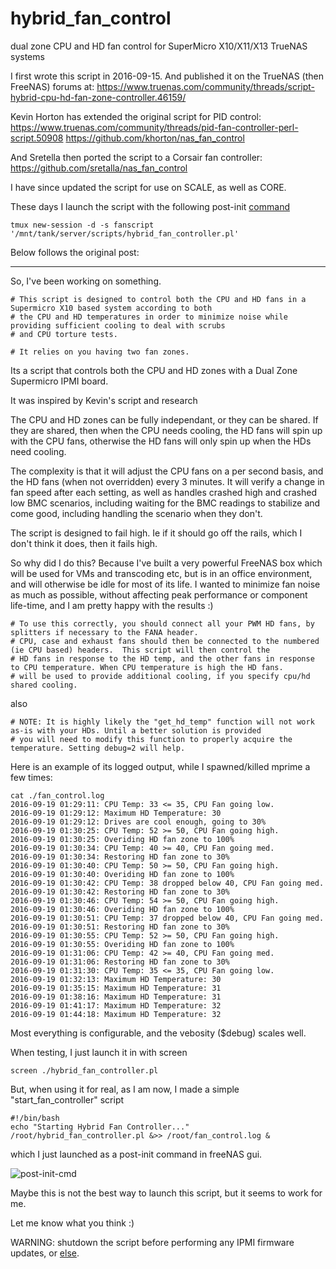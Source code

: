 # hybrid_fan_control
dual zone CPU and HD fan control for SuperMicro X10/X11/X13 TrueNAS systems

I first wrote this script in 2016-09-15. And published it on the TrueNAS (then FreeNAS) forums at:
https://www.truenas.com/community/threads/script-hybrid-cpu-hd-fan-zone-controller.46159/

Kevin Horton has extended the original script for PID control:
https://www.truenas.com/community/threads/pid-fan-controller-perl-script.50908
https://github.com/khorton/nas_fan_control

And Sretella then ported the script to a Corsair fan controller:
https://github.com/sretalla/nas_fan_control

I have since updated the script for use on SCALE, as well as CORE.

These days I launch the script with the following post-init [command](https://www.truenas.com/community/threads/script-hybrid-cpu-hd-fan-zone-controller.46159/post-649030)

`tmux new-session -d -s fanscript '/mnt/tank/server/scripts/hybrid_fan_controller.pl'`

Below follows the original post:

---

So, I've been working on something.

```
# This script is designed to control both the CPU and HD fans in a Supermicro X10 based system according to both
# the CPU and HD temperatures in order to minimize noise while providing sufficient cooling to deal with scrubs
# and CPU torture tests.

# It relies on you having two fan zones.
```

Its a script that controls both the CPU and HD zones with a Dual Zone Supermicro IPMI board.

It was inspired by Kevin's script and research

The CPU and HD zones can be fully independant, or they can be shared. If they are shared, then when the CPU needs cooling, the HD fans will spin up with the CPU fans, otherwise the HD fans will only spin up when the HDs need cooling.

The complexity is that it will adjust the CPU fans on a per second basis, and the HD fans (when not overridden) every 3 minutes. It will verify a change in fan speed after each setting, as well as handles crashed high and crashed low BMC scenarios, including waiting for the BMC readings to stabilize and come good, including handling the scenario when they don't.

The script is designed to fail high. Ie if it should go off the rails, which I don't think it does, then it fails high.

So why did I do this? Because I've built a very powerful FreeNAS box which will be used for VMs and transcoding etc, but is in an office environment, and will otherwise be idle for most of its life. I wanted to minimize fan noise as much as possible, without affecting peak performance or component life-time, and I am pretty happy with the results :)

```
# To use this correctly, you should connect all your PWM HD fans, by splitters if necessary to the FANA header.
# CPU, case and exhaust fans should then be connected to the numbered (ie CPU based) headers.  This script will then control the
# HD fans in response to the HD temp, and the other fans in response to CPU temperature. When CPU temperature is high the HD fans.
# will be used to provide additional cooling, if you specify cpu/hd shared cooling.
```

also

```
# NOTE: It is highly likely the "get_hd_temp" function will not work as-is with your HDs. Until a better solution is provided
# you will need to modify this function to properly acquire the temperature. Setting debug=2 will help.
```

Here is an example of its logged output, while I spawned/killed mprime a few times:
```
cat ./fan_control.log
2016-09-19 01:29:11: CPU Temp: 33 <= 35, CPU Fan going low.
2016-09-19 01:29:12: Maximum HD Temperature: 30
2016-09-19 01:29:12: Drives are cool enough, going to 30%
2016-09-19 01:30:25: CPU Temp: 52 >= 50, CPU Fan going high.
2016-09-19 01:30:25: Overiding HD fan zone to 100%
2016-09-19 01:30:34: CPU Temp: 40 >= 40, CPU Fan going med.
2016-09-19 01:30:34: Restoring HD fan zone to 30%
2016-09-19 01:30:40: CPU Temp: 50 >= 50, CPU Fan going high.
2016-09-19 01:30:40: Overiding HD fan zone to 100%
2016-09-19 01:30:42: CPU Temp: 38 dropped below 40, CPU Fan going med.
2016-09-19 01:30:42: Restoring HD fan zone to 30%
2016-09-19 01:30:46: CPU Temp: 54 >= 50, CPU Fan going high.
2016-09-19 01:30:46: Overiding HD fan zone to 100%
2016-09-19 01:30:51: CPU Temp: 37 dropped below 40, CPU Fan going med.
2016-09-19 01:30:51: Restoring HD fan zone to 30%
2016-09-19 01:30:55: CPU Temp: 52 >= 50, CPU Fan going high.
2016-09-19 01:30:55: Overiding HD fan zone to 100%
2016-09-19 01:31:06: CPU Temp: 42 >= 40, CPU Fan going med.
2016-09-19 01:31:06: Restoring HD fan zone to 30%
2016-09-19 01:31:30: CPU Temp: 35 <= 35, CPU Fan going low.
2016-09-19 01:32:13: Maximum HD Temperature: 30
2016-09-19 01:35:15: Maximum HD Temperature: 31
2016-09-19 01:38:16: Maximum HD Temperature: 31
2016-09-19 01:41:17: Maximum HD Temperature: 32
2016-09-19 01:44:18: Maximum HD Temperature: 32
```

Most everything is configurable, and the vebosity ($debug) scales well.

When testing, I just launch it in with screen

`screen ./hybrid_fan_controller.pl`

But, when using it for real, as I am now, I made a simple "start_fan_controller" script

```
#!/bin/bash
echo "Starting Hybrid Fan Controller..."
/root/hybrid_fan_controller.pl &>> /root/fan_control.log &
```

which I just launched as a post-init command in freeNAS gui.

![post-init-cmd](./imgs/post-init-cmd.png)

Maybe this is not the best way to launch this script, but it seems to work for me.

Let me know what you think :)

WARNING: shutdown the script before performing any IPMI firmware updates, or [else](https://www.truenas.com/community/threads/script-hybrid-cpu-hd-fan-zone-controller.46159/post-452449).

